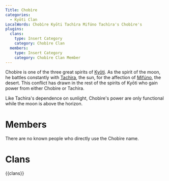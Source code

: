 ```yaml
---
Title: Chobìre
categories:
  - Kyōti Clan
LocalWords: Chobìre Kyōti Tachìra Mifúno Tachìra's Chobìre's
plugins:
  clans:
    type: Insert Category
    category: Chobìre Clan
  members:
    type: Insert Category
    category: Chobìre Clan Member
---
```


Chobìre is one of the three great spirits of [Kyōti](). As the spirit of the moon, he battles constantly with [Tachìra](), the sun, for the affection of [Mifúno](), the desert. This conflict has drawn in the rest of the spirits of Kyōti who gain power from either Chobìre or Tachira.

Like Tachìra's dependence on sunlight, Chobìre's power are only functional while the moon is above the horizon.

# Members

There are no known people who directly use the Chobìre name.

# Clans

{{clans}}
